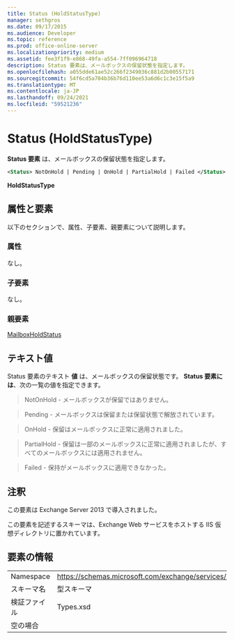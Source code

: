 ```yaml
---
title: Status (HoldStatusType)
manager: sethgros
ms.date: 09/17/2015
ms.audience: Developer
ms.topic: reference
ms.prod: office-online-server
ms.localizationpriority: medium
ms.assetid: fee3f1f9-e868-49fa-a554-7ff096964718
description: Status 要素は、メールボックスの保留状態を指定します。
ms.openlocfilehash: a055dde61ae52c266f2349036c881d2b00557171
ms.sourcegitcommit: 54f6cd5a704b36b76d110ee53a6d6c1c3e15f5a9
ms.translationtype: MT
ms.contentlocale: ja-JP
ms.lasthandoff: 09/24/2021
ms.locfileid: "59521236"
---
```

# <a name="status-holdstatustype"></a>Status (HoldStatusType)

**Status 要素** は、メールボックスの保留状態を指定します。 
  
```XML
<Status> NotOnHold | Pending | OnHold | PartialHold | Failed </Status>
```

 **HoldStatusType**
## <a name="attributes-and-elements"></a>属性と要素

以下のセクションで、属性、子要素、親要素について説明します。
  
### <a name="attributes"></a>属性

なし。
  
### <a name="child-elements"></a>子要素

なし。
  
### <a name="parent-elements"></a>親要素

[MailboxHoldStatus](mailboxholdstatus.md)
  
## <a name="text-value"></a>テキスト値

Status 要素のテキスト **値** は、メールボックスの保留状態です。 **Status 要素には**、次の一覧の値を指定できます。 
  
> NotOnHold - メールボックスが保留ではありません。
    
> Pending - メールボックスは保留または保留状態で解放されています。 
    
> OnHold - 保留はメールボックスに正常に適用されました。 
    
> PartialHold - 保留は一部のメールボックスに正常に適用されましたが、すべてのメールボックスには適用されません。
    
> Failed - 保持がメールボックスに適用できなかった。
    
## <a name="remarks"></a>注釈

この要素は Exchange Server 2013 で導入されました。
  
この要素を記述するスキーマは、Exchange Web サービスをホストする IIS 仮想ディレクトリに置かれています。
  
## <a name="element-information"></a>要素の情報

|||
|:-----|:-----|
|Namespace  <br/> |https://schemas.microsoft.com/exchange/services/2006/types  <br/> |
|スキーマ名  <br/> |型スキーマ  <br/> |
|検証ファイル  <br/> |Types.xsd  <br/> |
|空の場合  <br/> ||
   

